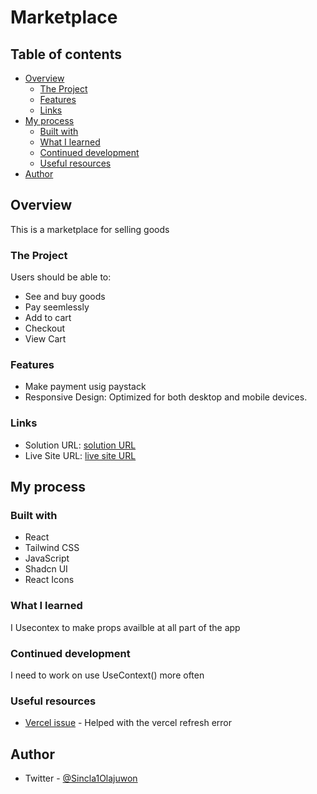 # Marketplace

## Table of contents

- [Overview](#overview)
  - [The Project](#the-challenge)
  - [Features](#features)
  - [Links](#links)
- [My process](#my-process)
  - [Built with](#built-with)
  - [What I learned](#what-i-learned)
  - [Continued development](#continued-development)
  - [Useful resources](#useful-resources)
- [Author](#author)




## Overview
This is a marketplace for selling goods

### The Project

Users should be able to:

- See and buy goods
- Pay seemlessly
- Add to cart
- Checkout
- View Cart



### Features

- Make payment usig paystack
- Responsive Design: Optimized for both desktop and mobile devices.



### Links

- Solution URL: [solution URL](https://github.com/sinclare210/MarketPlace-)
- Live Site URL: [live site URL](https://market-place-beryl.vercel.app/)

## My process

### Built with

- React
- Tailwind CSS
- JavaScript
- Shadcn UI
- React Icons


### What I learned

I Usecontex to make props availble at all part of the app


### Continued development

I need to work on use UseContext() more often



### Useful resources

- [Vercel issue](https://stackoverflow.com/questions/75963788/why-is-my-vercel-project-giving-me-an-error-404-on-refresh) - Helped with the vercel refresh error


## Author
- Twitter - [@Sincla1Olajuwon](https://x.com/Sincla1Olajuwon?t=9Rl_pnqS5YlDRBy-PVlhWQ&s=09)






